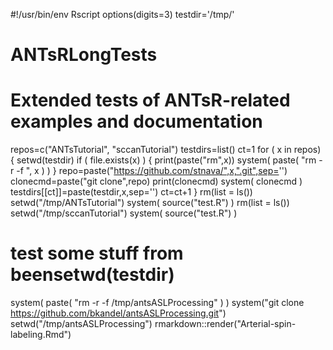 #!/usr/bin/env Rscript
options(digits=3)
testdir='/tmp/'
# ANTsRLongTests
# Extended tests of ANTsR-related examples and documentation
repos=c("ANTsTutorial",
        "sccanTutorial")
testdirs=list()
ct=1
for ( x in repos)
  {
  setwd(testdir)
  if ( file.exists(x) )
    {
    print(paste("rm",x))
    system( paste( "rm -r -f ", x ) )
    }
  repo=paste("https://github.com/stnava/",x,".git",sep='')
  clonecmd=paste("git clone",repo)
  print(clonecmd)
  system( clonecmd )
  testdirs[[ct]]=paste(testdir,x,sep='')
  ct=ct+1
  }
rm(list = ls())
setwd("/tmp/ANTsTutorial")
system( source("test.R") )
rm(list = ls())
setwd("/tmp/sccanTutorial")
system( source("test.R") )

# test some stuff from beensetwd(testdir)
system( paste( "rm -r -f /tmp/antsASLProcessing" ) )
system("git clone https://github.com/bkandel/antsASLProcessing.git")
setwd("/tmp/antsASLProcessing")
rmarkdown::render("Arterial-spin-labeling.Rmd")
